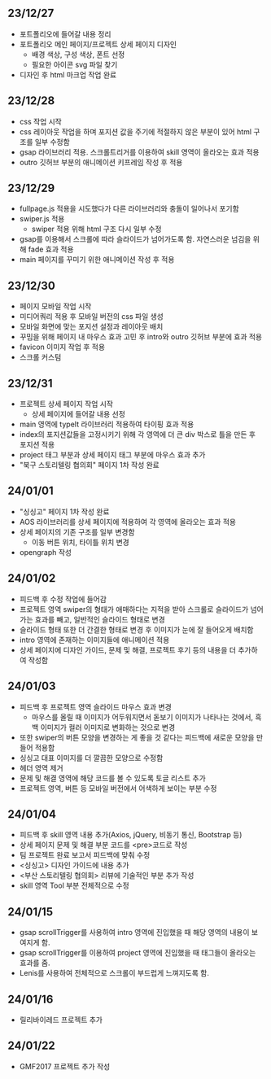 ## 23/12/27

- 포트폴리오에 들어갈 내용 정리
- 포트폴리오 메인 페이지/프로젝트 상세 페이지 디자인
  - 배경 색상, 구성 색상, 폰트 선정
  - 필요한 아이콘 svg 파일 찾기
- 디자인 후 html 마크업 작업 완료

## 23/12/28

- css 작업 시작
- css 레이아웃 작업을 하며 포지션 값을 주기에 적절하지 않은 부분이 있어 html 구조를 일부 수정함
- gsap 라이브러리 적용. 스크롤트리거를 이용하여 skill 영역이 올라오는 효과 적용
- outro 깃허브 부분의 애니메이션 키프레임 작성 후 적용

## 23/12/29

- fullpage.js 적용을 시도했다가 다른 라이브러리와 충돌이 일어나서 포기함
- swiper.js 적용
  - swiper 적용 위해 html 구조 다시 일부 수정
- gsap를 이용해서 스크롤에 따라 슬라이드가 넘어가도록 함. 자연스러운 넘김을 위해 fade 효과 적용
- main 페이지를 꾸미기 위한 애니메이션 작성 후 적용

## 23/12/30

- 페이지 모바일 작업 시작
- 미디어쿼리 적용 후 모바일 버전의 css 파일 생성
- 모바일 화면에 맞는 포지션 설정과 레이아웃 배치
- 꾸밈을 위해 페이지 내 마우스 효과 고민 후 intro와 outro 깃허브 부분에 효과 적용
- favicon 이미지 작업 후 적용
- 스크롤 커스텀

## 23/12/31

- 프로젝트 상세 페이지 작업 시작
  - 상세 페이지에 들어갈 내용 선정
- main 영역에 typeIt 라이브러리 적용하여 타이핑 효과 적용
- index의 포지션값들을 고정시키기 위해 각 영역에 더 큰 div 박스로 틀을 만든 후 포지션 적용
- project 태그 부분과 상세 페이지 태그 부분에 마우스 효과 추가
- "북구 스토리텔링 협의회" 페이지 1차 작성 완료

## 24/01/01

- "싱싱고" 페이지 1차 작성 완료
- AOS 라이브러리를 상세 페이지에 적용하여 각 영역에 올라오는 효과 적용
- 상세 페이지의 기존 구조를 일부 변경함
  - 이동 버튼 위치, 타이틀 위치 변경
- opengraph 작성

## 24/01/02

- 피드백 후 수정 작업에 들어감
- 프로젝트 영역 swiper의 형태가 애매하다는 지적을 받아 스크롤로 슬라이드가 넘어가는 효과를 빼고, 일반적인 슬라이드 형태로 변경
- 슬라이드 형태 또한 더 간결한 형태로 변경 후 이미지가 눈에 잘 들어오게 배치함
- intro 영역에 존재하는 이미지들에 애니메이션 적용
- 상세 페이지에 디자인 가이드, 문제 및 해결, 프로젝트 후기 등의 내용을 더 추가하여 작성함

## 24/01/03

- 피드백 후 프로젝트 영역 슬라이드 마우스 효과 변경
  - 마우스를 올릴 때 이미지가 어두워지면서 돋보기 이미지가 나타나는 것에서, 흑백 이미지가 컬러 이미지로 변화하는 것으로 변경
- 또한 swiper의 버튼 모양을 변경하는 게 좋을 것 같다는 피드백에 새로운 모양을 만들어 적용함
- 싱싱고 대표 이미지를 더 깔끔한 모양으로 수정함
- 헤더 영역 제거
- 문제 및 해결 영역에 해당 코드를 볼 수 있도록 토글 리스트 추가
- 프로젝트 영역, 버튼 등 모바일 버전에서 어색하게 보이는 부분 수정

## 24/01/04

- 피드백 후 skill 영역 내용 추가(Axios, jQuery, 비동기 통신, Bootstrap 등)
- 상세 페이지 문제 및 해결 부분 코드를 &lt;pre&gt;코드로 작성
- 팀 프로젝트 완료 보고서 피드백에 맞춰 수정
- <싱싱고> 디자인 가이드에 내용 추가
- <부산 스토리텔링 협의회> 리뷰에 기술적인 부분 추가 작성
- skill 영역 Tool 부분 전체적으로 수정

## 24/01/15

- gsap scrollTrigger를 사용하여 intro 영역에 진입했을 때 해당 영역의 내용이 보여지게 함.
- gsap scrollTrigger를 이용하여 project 영역에 진입했을 때 태그들이 올라오는 효과를 줌.
- Lenis를 사용하여 전체적으로 스크롤이 부드럽게 느껴지도록 함.

## 24/01/16

- 릴리바이레드 프로젝트 추가

## 24/01/22

- GMF2017 프로젝트 추가 작성
